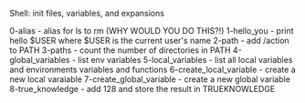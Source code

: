 Shell: init files, variables, and expansions

0-alias - alias for ls to rm (WHY WOULD YOU DO THIS?!)
1-hello_you - print hello $USER where $USER is the current user's name
2-path - add /action to PATH
3-paths - count the number of directories in PATH
4-global_variables - list env variables
5-local_variables - list all local variables and environments variables and functions
6-create_local_variable - create a new local varaiable
7-create_global_variable - create a new global variable
8-true_knowledge - add 128 and store the result in TRUEKNOWLEDGE
